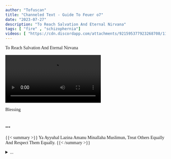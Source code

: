 ```yaml
---
author: "Tofuscan" 
title: "Channeled Text - Guide To Feuer o7" 
date: "2023-07-27" 
description: "To Reach Salvation And Eternal Nirvana" 
tags: [ "fire" , "schizophernia"] 
videos: [ "https://cdn.discordapp.com/attachments/921595377923268708/1133693549737680972/y.mp4" ]
---
```


<style>
/* Pigpen Cipher delete to remove effect*/
body {
    font-family: "vcr";
}
</style>

To Reach Salvation And Eternal Nirvana

<video controls src="https://cdn.discordapp.com/attachments/921595377923268708/1133693549737680972/y.mp4"></video>

<p class="pigpen">
Blessing
</p>


## ...

{{< summary >}}
Ya Ayyuhal Lazina Amanu Minallaha Muslimun,
Treat Others Equally And Respect Them Equally.
{{< /summary >}}

<details>
<summary>...</summary>

<blockquote class="vcr">
<span class="pigpen">
Ya Ayyuhal Lazina Amanu Minallaha Muslimun,
</span>
Treat Others Equally And Respect Them Equally.
</blockquote>

</details>
